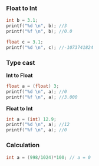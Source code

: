 ### Float to Int

```c
int b = 3.1;
printf("%d \n", b); //3
printf("%f \n", b); //0.0
```

```c
float c = 3.1;
printf("%d \n", c); //-1073741824
```

### Type cast

**Int to Float**

```c
float a = (float) 3;
printf("%d \n", a);	//0
printf("%f \n", a); //3.000
```    

**Float to Int**

```c
int a = (int) 12.9;
printf("%d \n", a);	//12
printf("%f \n", a); //0
```

### Calculation

```c
int a = (998/1024)*100; // a = 0
```